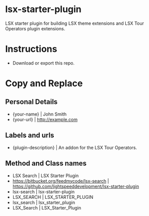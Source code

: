 # lsx-starter-plugin
LSX starter plugin for building LSX theme extensions and LSX Tour Operators plugin extensions.

# Instructions

 * Download or export this repo.


# Copy and Replace

## Personal Details
 * {your-name}			|	John Smith
 * {your-url}			|	http://example.com

## Labels and urls

 * {plugin-description}	|	An addon for the LSX Tour Operators.

## Method and Class names

 * LSX Search		|	LSX Starter Plugin
 * https://bitbucket.org/feedmycode/lsx-search			|	https://github.com/lightspeeddevelopment/lsx-starter-plugin
 * lsx-search		|	lsx-starter-plugin
 * LSX_SEARCH		|	LSX_STARTER_PLUGIN
 * lsx_search		|	lsx_starter_plugin
 * LSX_Search			|	LSX_Starter_Plugin